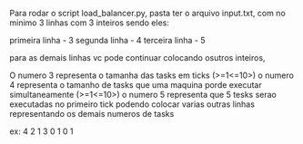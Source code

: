 Para rodar o script load_balancer.py, pasta ter o arquivo input.txt, com no minimo 
3 linhas com 3 inteiros sendo eles:

primeira linha - 3 
segunda linha - 4
terceira linha - 5

para as demais linhas vc pode continuar colocando osutros inteiros, 

O numero 3 representa o tamanha das tasks em ticks (>=1<=10>)
o numero 4 representa o tamanho de tasks que uma maquina porde executar simultaneamente (>=1<=10>)
o numero 5 representa que 5 tesks serao executadas no primeiro tick
podendo colocar varias outras linhas representando os demais numeros de tasks

ex:
4
2
1
3
0
1
0
1